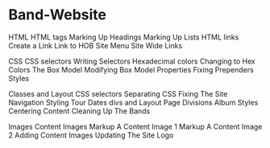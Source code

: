 # Band-Website
HTML
HTML tags
Marking Up Headings
Marking Up Lists
HTML links
Create a Link
Link to HOB
Site Menu
Site Wide Links

CSS
CSS selectors
Writing Selectors
Hexadecimal colors
Changing to Hex Colors
The Box Model
Modifying Box Model Properties
Fixing Prependers Styles

Classes and Layout
CSS selectors
Separating CSS
Fixing The Site Navigation
Styling Tour Dates
divs and Layout
Page Divisions
Album Styles
Centering Content
Cleaning Up The Bands 

Images
Content Images
Markup A Content Image 1
Markup A Content Image 2
Adding Content Images
Updating The Site Logo
